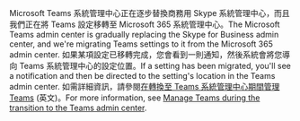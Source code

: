 <span data-ttu-id="b6004-101">Microsoft Teams 系統管理中心正在逐步替換商務用 Skype 系統管理中心，而且我們正在將 Teams 設定移轉至 Microsoft 365 系統管理中心。</span><span class="sxs-lookup"><span data-stu-id="b6004-101">The Microsoft Teams admin center is gradually replacing the Skype for Business admin center, and we're migrating Teams settings to it from the Microsoft 365 admin center.</span></span> <span data-ttu-id="b6004-102">如果某項設定已移轉完成，您會看到一則通知，然後系統會將您導向 Teams 系統管理中心的設定位置。</span><span class="sxs-lookup"><span data-stu-id="b6004-102">If a setting has been migrated, you'll see a notification and then be directed to the setting's location in the Teams admin center.</span></span> <span data-ttu-id="b6004-103">如需詳細資訊，請參閱[在轉換至 Teams 系統管理中心期間管理 Teams](../manage-teams-skypeforbusiness-admin-center.md) (英文)。</span><span class="sxs-lookup"><span data-stu-id="b6004-103">For more information, see [Manage Teams during the transition to the Teams admin center](../manage-teams-skypeforbusiness-admin-center.md).</span></span>
